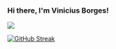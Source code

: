 ### Hi there, I'm Vinicius Borges! 


![](https://komarev.com/ghpvc/?username=vineckb)


[![GitHub Streak](https://streak-stats.demolab.com/?user=vineckb&theme=dark)](https://git.io/streak-stats)
